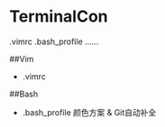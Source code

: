 TerminalCon
===========

.vimrc .bash_profile ......

##Vim
- .vimrc

##Bash
- .bash_profile 颜色方案 & Git自动补全
